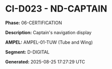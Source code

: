 # CI-D023 - ND-CAPTAIN

**Phase:** 06-CERTIFICATION

**Description:** Captain's navigation display

**AMPEL:** AMPEL-01-TUW (Tube and Wing)

**Segment:** D-DIGITAL

**Generated:** 2025-08-25 17:27:29 UTC
